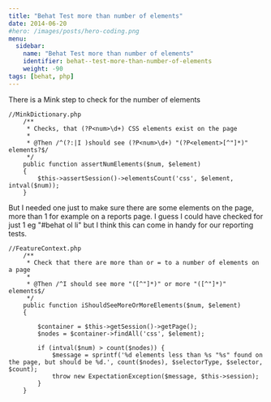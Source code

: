 ```yaml
---
title: "Behat Test more than number of elements"
date: 2014-06-20
#hero: /images/posts/hero-coding.png
menu:
  sidebar:
    name: "Behat Test more than number of elements"
    identifier: behat--test-more-than-number-of-elements
    weight: -90
tags: [behat, php]
---
```


There is a Mink step to check for the number of elements

~~~
//MinkDictionary.php
    /**
     * Checks, that (?P<num>\d+) CSS elements exist on the page
     *
     * @Then /^(?:|I )should see (?P<num>\d+) "(?P<element>[^"]*)" elements?$/
     */
    public function assertNumElements($num, $element)
    {
        $this->assertSession()->elementsCount('css', $element, intval($num));
    }
~~~

But I needed one just to make sure there are some elements on the page, more than 1 for example on a reports page. I guess I could have checked for just 1 eg "#behat ol li" but I think this can come in handy for our reporting tests.

~~~
//FeatureContext.php
    /**
     * Check that there are more than or = to a number of elements on a page
     *
     * @Then /^I should see more "([^"]*)" or more "([^"]*)" elements$/
     */
    public function iShouldSeeMoreOrMoreElements($num, $element)
    {

        $container = $this->getSession()->getPage();
        $nodes = $container->findAll('css', $element);

        if (intval($num) > count($nodes)) {
            $message = sprintf('%d elements less than %s "%s" found on the page, but should be %d.', count($nodes), $selectorType, $selector, $count);
            throw new ExpectationException($message, $this->session);
        }
    }
~~~